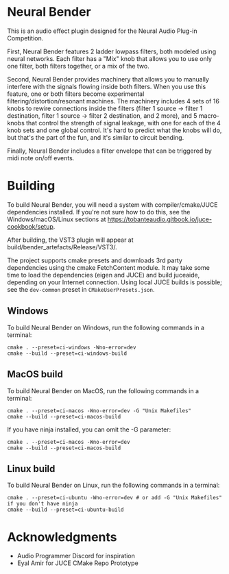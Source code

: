 # Neural Bender

This is an audio effect plugin designed for the Neural Audio Plug-in Competition.

First, Neural Bender features 2 ladder lowpass filters, both modeled using neural networks. Each filter has a "Mix" knob that allows you to use only one filter, both filters together, or a mix of the two.

Second, Neural Bender provides machinery that allows you to manually interfere with the signals flowing inside both filters. When you use this feature, one or both filters become experimental filtering/distortion/resonant machines. The machinery includes 4 sets of 16 knobs to rewire connections inside the filters (filter 1 source -> filter 1 destination, filter 1 source -> filter 2 destination, and 2 more), and 5 macro-knobs that control the strength of signal leakage, with one for each of the 4 knob sets and one global control. It's hard to predict what the knobs will do, but that's the part of the fun, and it's similar to circuit bending.

Finally, Neural Bender includes a filter envelope that can be triggered by midi note on/off events.

# Building

To build Neural Bender, you will need a system with compiler/cmake/JUCE dependencies installed. If you're not sure how to do this, see the Windows/macOS/Linux sections at https://tobanteaudio.gitbook.io/juce-cookbook/setup.

After building, the VST3 plugin will appear at build/bender_artefacts/Release/VST3/.

The project supports cmake presets and downloads 3rd party dependencies using the cmake FetchContent module. It may take some time to load the dependencies (eigen and JUCE) and build juceaide, depending on your Internet connection. Using local JUCE builds is possible; see the `dev-common` preset in `CMakeUserPresets.json`.

## Windows

To build Neural Bender on Windows, run the following commands in a terminal:

```
cmake . --preset=ci-windows -Wno-error=dev
cmake --build --preset=ci-windows-build
```

## MacOS build

To build Neural Bender on MacOS, run the following commands in a terminal:

```
cmake . --preset=ci-macos -Wno-error=dev -G "Unix Makefiles"
cmake --build --preset=ci-macos-build
```

If you have ninja installed, you can omit the -G parameter:

```
cmake . --preset=ci-macos -Wno-error=dev
cmake --build --preset=ci-macos-build
```

## Linux build

To build Neural Bender on Linux, run the following commands in a terminal:

```
cmake . --preset=ci-ubuntu -Wno-error=dev # or add -G "Unix Makefiles" if you don't have ninja
cmake --build --preset=ci-ubuntu-build
```

# Acknowledgments

* Audio Programmer Discord for inspiration
* Eyal Amir for JUCE CMake Repo Prototype
